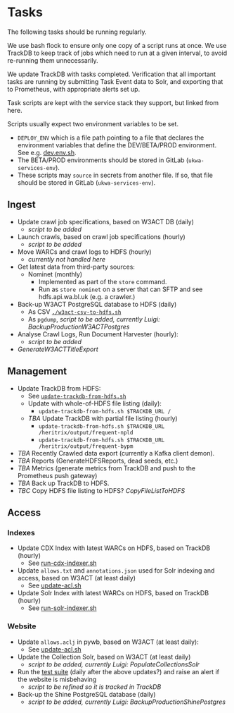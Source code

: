 Tasks
=====

The following tasks should be running regularly. 

We use bash flock to ensure only one copy of a script runs at once. We use TrackDB to keep track of jobs which need to run at a given interval, to avoid re-running them unnecessarily.

We update TrackDB with tasks completed. Verification that all important tasks are running by submitting Task Event data to Solr, and exporting that to Prometheus, with appropriate alerts set up.

Task scripts are kept with the service stack they support, but linked from here.

Scripts usually expect two environment variables to be set.

- `DEPLOY_ENV` which is a file path pointing to a file that declares the environment variables that define the DEV/BETA/PROD environment. See e.g. [dev.env.sh](./dev.env.sh).
- The BETA/PROD environments should be stored in GitLab (`ukwa-services-env`).
- These scripts may `source` in secrets from another file. If so, that file should be stored in GitLab (`ukwa-services-env`).

## Ingest

- Update crawl job specifications, based on W3ACT DB (daily)
    - _script to be added_
- Launch crawls, based on crawl job specifications (hourly)
    - _script to be added_
- Move WARCs and crawl logs to HDFS (hourly)
    - _currently not handled here_
- Get latest data from third-party sources: 
    - Nominet (monthly)
        - Implemented as part of the `store` command.
        - Run as `store nominet` on a server that can SFTP and see hdfs.api.wa.bl.uk (e.g. a crawler.)
- Back-up W3ACT PostgreSQL database to HDFS (daily)
    - As CSV [`./w3act-csv-to-hdfs.sh`](./ingest/w3act/scripts/w3act-csv-to-hdfs.sh)
    - As `pgdump`, _script to be added, currently Luigi: BackupProductionW3ACTPostgres_
- Analyse Crawl Logs, Run Document Harvester (hourly):
    - _script to be added_
- _GenerateW3ACTTitleExport_

## Management

- Update TrackDB from HDFS:
  - See [`update-trackdb-from-hdfs.sh`](./manage/trackdb/scripts/update-trackdb-from-hdfs.sh) 
  - Update with whole-of-HDFS file listing (daily):
    - `update-trackdb-from-hdfs.sh $TRACKDB_URL /`
  - _TBA_ Update TrackDB with partial file listing (hourly)
    - `update-trackdb-from-hdfs.sh $TRACKDB_URL /heritrix/output/frequent-npld`
    - `update-trackdb-from-hdfs.sh $TRACKDB_URL /heritrix/output/frequent-bypm`
- _TBA_ Recently Crawled data export (currently a Kafka client demon).
- _TBA_ Reports (GenerateHDFSReports, dead seeds, etc.)
- _TBA_ Metrics (generate metrics from TrackDB and push to the Prometheus push gateway)
- _TBA_ Back up TrackDB to HDFS.
- _TBC_ Copy HDFS file listing to HDFS? _CopyFileListToHDFS_

## Access

### Indexes

- Update CDX Index with latest WARCs on HDFS, based on TrackDB (hourly)
  - See [run-cdx-indexer.sh](./access/website/scripts/run-cdx-indexer.sh)
- Update `allows.txt` and `annotations.json` used for Solr indexing and access, based on W3ACT (at least daily)
  - See [update-acl.sh](./access/websites/scripts/w3act/update-acl.sh)
- Update Solr Index with latest WARCs on HDFS, based on TrackDB (hourly)
  - See [run-solr-indexer.sh](./access/website/scripts/run-solr-indexer.sh)

### Website

- Update `allows.aclj` in pywb, based on W3ACT (at least daily):
  - See [update-acl.sh](./access/websites/scripts/w3act/update-acl.sh)
- Update the Collection Solr, based on W3ACT (at least daily)
  - _script to be added, currently Luigi: PopulateCollectionsSolr_
- Run the [test suite](#testing) (daily after the above updates?) and raise an alert if the website is misbehaving
  - _script to be refined so it is tracked in TrackDB_
- Back-up the Shine PostgreSQL database (daily)
  - _script to be added, currently Luigi: BackupProductionShinePostgres_


